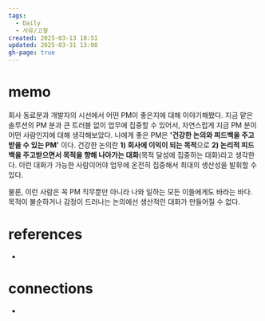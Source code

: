 ```yaml
---
tags:
  - Daily
  - 사유/고찰
created: 2025-03-13 18:51
updated: 2025-03-31 13:08
gh-page: true
---
```

# memo
회사 동료분과 개발자의 시선에서 어떤 PM이 좋은지에 대해 이야기해봤다. 지금 맡은 솔루션의 PM 분과 큰 트러블 없이 업무에 집중할 수 있어서, 자연스럽게 지금 PM 분이 어떤 사람인지에 대해 생각해보았다.
나에게 좋은 PM은 **'건강한 논의와 피드백을 주고받을 수 있는 PM'** 이다. 건강한 논의란 **1) 회사에 이익이 되는 목적**으로 **2) 논리적 피드백을 주고받으면서 목적을 향해 나아가는 대화**(목적 달성에 집중하는 대화)라고 생각한다. 이런 대화가 가능한 사람이어야 업무에 온전히 집중해서 최대의 생산성을 발휘할 수 있다.

물론, 이런 사람은 꼭 PM 직무뿐만 아니라 나와 일하는 모든 이들에게도 바라는 바다. 목적이 불순하거나 감정이 드러나는 논의에선 생산적인 대화가 만들어질 수 없다.





# references
- 
# connections
- 
